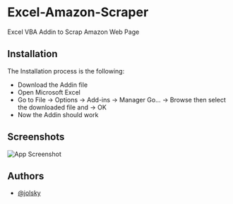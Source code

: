 # Excel-Amazon-Scraper
Excel VBA Addin to Scrap Amazon Web Page

## Installation

The Installation process is the following:

-  Download the Addin file
- Open Microsoft Excel
- Go to File -> Options -> Add-ins -> Manager Go... -> Browse then select the downloaded file and -> OK
- Now the Addin should work 

## Screenshots

![App Screenshot](https://via.placeholder.com/468x300?text=App+Screenshot+Here)

## Authors
- [@jolsky](https://github.com/jolsky)
